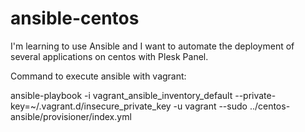 ansible-centos
==============

I'm learning to use Ansible and I want to automate the deployment of several applications on centos with Plesk Panel.

Command to execute ansible with vagrant:

ansible-playbook -i vagrant_ansible_inventory_default --private-key=~/.vagrant.d/insecure_private_key -u vagrant --sudo ../centos-ansible/provisioner/index.yml